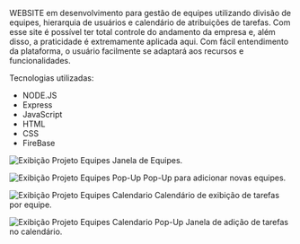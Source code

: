 WEBSITE em desenvolvimento para gestão de equipes utilizando divisão de equipes, hierarquia de usuários e calendário de atribuições de tarefas. Com esse site é possível ter total controle do andamento da empresa e, além disso, a praticidade é extremamente aplicada aqui.
Com fácil entendimento da plataforma, o usuário facilmente se adaptará aos recursos e funcionalidades.

Tecnologias utilizadas: 
- NODE.JS
- Express
- JavaScript
- HTML
- CSS
- FireBase
  
![Exibição Projeto Equipes](https://github.com/user-attachments/assets/8284c40d-32e9-46bb-a0c9-45e1ba7cf726)
Janela de Equipes.

![Exibição Projeto Equipes Pop-Up](https://github.com/user-attachments/assets/b3315410-8b2d-472b-a3ea-cde25374fc96)
Pop-Up para adicionar novas equipes.

![Exibição Projeto Equipes Calendario](https://github.com/user-attachments/assets/17f1f061-9aac-43fe-82e2-6db79337b2ea)
Calendário de exibição de tarefas por equipe.

![Exibição Projeto Equipes Calendario Pop-Up](https://github.com/user-attachments/assets/395945de-4c8c-4b8a-ab20-fc069f621f75)
Janela de adição de tarefas no calendário.
